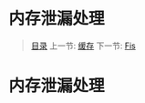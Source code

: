#  内存泄漏处理

   > [目录](<index.md>)
   > 上一节: [缓存](2.4.md)
   > 下一节: [Fis](2.6.md)


   内存泄漏处理
========